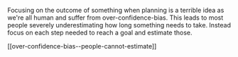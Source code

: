 Focusing on the outcome of something when planning is a terrible idea as we're all human and suffer from over-confidence-bias. This leads to most people severely underestimating how long something needs to take. Instead focus on each step needed to reach a goal and estimate those.

[[over-confidence-bias--people-cannot-estimate]]
